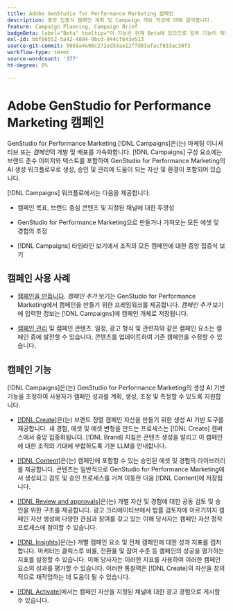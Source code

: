 ```yaml
---
title: Adobe GenStudio for Performance Marketing 캠페인
description: 중앙 집중식 캠페인 계획 및 Campaign 개요 작성에 대해 알아봅니다.
feature: Campaign Planning, Campaign Brief
badgeBeta: label="Beta" tooltip="이 기능은 현재 Beta에 있으므로 일부 기능이 제한되거나 변경될 수 있습니다."
exl-id: bbf66552-5a42-48d4-9bcd-944cf643e513
source-git-commit: 5059a4e98c272ed53ae12ffd83afacf833ac30f3
workflow-type: tm+mt
source-wordcount: '377'
ht-degree: 0%

---
```


# Adobe GenStudio for Performance Marketing 캠페인

GenStudio for Performance Marketing [!DNL Campaigns]은(는) 마케팅 이니셔티브 또는 _캠페인_&#x200B;의 개발 및 배포를 가속화합니다. [!DNL Campaigns] 구성 요소에는 브랜드 준수 이미지와 텍스트를 포함하여 GenStudio for Performance Marketing의 AI 생성 워크플로우로 생성, 승인 및 관리에 도움이 되는 자산 및 환경이 포함되어 있습니다.

[!DNL Campaigns] 워크플로에서는 다음을 제공합니다.

* 캠페인 목표, 브랜드 중심 콘텐츠 및 지정된 채널에 대한 투명성

* GenStudio for Performance Marketing으로 만들거나 가져오는 모든 에셋 및 경험의 조정

* [!DNL Campaigns] 타임라인 보기에서 조직의 모든 캠페인에 대한 중앙 집중식 보기

## 캠페인 사용 사례

* [캠페인을 만듭니다](create-campaign.md). _캠페인 추가_ 보기는 GenStudio for Performance Marketing에서 캠페인을 만들기 위한 프레임워크를 제공합니다. _캠페인 추가_ 보기에 입력한 정보는 [!DNL Campaigns]에 캠페인 개체로 저장됩니다.

* [캠페인 관리](manage-campaign.md) 및 캠페인 콘텐츠. 일정, 광고 형식 및 관련자와 같은 캠페인 요소는 캠페인 중에 발전할 수 있습니다. 콘텐츠를 업데이트하여 기존 캠페인을 수정할 수 있습니다.

## 캠페인 기능

[!DNL Campaigns]은(는) GenStudio for Performance Marketing의 생성 AI 기반 기능을 조정하여 사용자가 캠페인 성과를 계획, 생성, 조정 및 측정할 수 있도록 지원합니다.

* [[!DNL Create]](/help/user-guide/create/overview.md)은(는) 브랜드 정렬 캠페인 자산을 만들기 위한 생성 AI 기반 도구를 제공합니다. 새 경험, 에셋 및 에셋 변형을 만드는 프로세스는 [!DNL Create] 캔버스에서 중앙 집중화됩니다. [!DNL Brand] 지침은 콘텐츠 생성을 알리고 이 캠페인에 대한 조직의 기대에 부합하도록 기본 LLM을 안내합니다.

* [[!DNL Content]](/help/user-guide/content/overview.md)은(는) 캠페인에 포함할 수 있는 승인된 에셋 및 경험의 라이브러리를 제공합니다. 콘텐츠는 일반적으로 GenStudio for Performance Marketing에서 생성되고 검토 및 승인 프로세스를 거쳐 이동한 다음 [!DNL Content]에 저장됩니다.

* [[!DNL Review and approvals]](/help/user-guide/approvals/overview.md)은(는) 개별 자산 및 경험에 대한 공동 검토 및 승인을 위한 구조를 제공합니다. 광고 크리에이티브에서 법률 검토자에 이르기까지 캠페인 자산 생성에 다양한 관심과 참여를 갖고 있는 이해 당사자는 캠페인 자산 정착 프로세스에 참여할 수 있습니다.

* [[!DNL Insights]](/help/user-guide/insights/overview.md)은(는) 개별 캠페인 요소 및 전체 캠페인에 대한 성과 지표를 캡처합니다. 마케터는 클릭스루 비율, 전환율 및 참여 수준 등 캠페인의 성공을 평가하는 지표를 설정할 수 있습니다. 이해 당사자는 이러한 지표를 사용하여 이러한 캠페인 요소의 성과를 평가할 수 있습니다. 이러한 통찰력은 [!DNL Create]의 자산을 창의적으로 재작업하는 데 도움이 될 수 있습니다.

* [[!DNL Activate]](/help/user-guide/activation/overview.md)에서는 캠페인 자산을 지정된 채널에 대한 광고 경험으로 게시할 수 있습니다.
